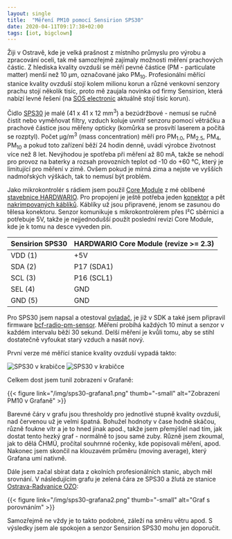 ```yaml
---
layout: single
title:  "Měření PM10 pomocí Sensirion SPS30"
date: 2020-04-11T09:17:38+02:00
tags: [iot, bigclown]
---
```

Žiji v Ostravě, kde je velká prašnost z místního průmyslu pro výrobu a zpracování oceli, tak mě
samozřejmě zajímaly možnosti měření prachových částic. Z hlediska kvality ovzduší se měří pevné
částice (PM - particulate matter) menší než 10 μm, označované jako PM<sub>10</sub>. Profesionální
měřící stanice kvality ovzduší stojí kolem milionu korun a různé venkovní senzory prachu stojí
několik tisíc, proto mě zaujala novinka od firmy Sensirion, která nabízí levné řešení (na
[SOS electronic](https://www.soselectronic.cz/products/sensirion/sps30-2-304234) aktuálně stojí
tisíc korun).

Čidlo [SPS30](https://www.sensirion.com/en/environmental-sensors/particulate-matter-sensors-pm25/)
je malé (41 x 41 x 12 mm<sup>3</sup>) a bezúdržbové - nemusí se ručně čistit nebo vyměňovat filtry,
vzduch koluje uvnitř senzoru pomocí větráčku a prachové částice jsou měřeny opticky (komůrka se
prosvítí laserem a počítá se rozptyl). Počet μg/m<sup>3</sup> (mass concentration) měří pro
PM<sub>1.0</sub>, PM<sub>2.5</sub>, PM<sub>4</sub>, PM<sub>10</sub> a pokud toto zařízení běží 24
hodin denně, uvádí výrobce životnost více než 8 let. Nevýhodou je spotřeba při měření až 80 mA,
takže se nehodí pro provoz na baterky a rozsah provozních teplot od -10 do +60 °C, který je
limitující pro měření v zimě. Ovšem pokud je mírná zima a nejste ve vyšších nadmořských výškách,
tak to nemusí být problém.

Jako mikrokontrolér s rádiem jsem použil [Core Module](https://obchod.hardwario.cz/core-module/)
z mé oblíbené [stavebnice HARDWARIO](https://www.hardwario.com/cs/kit/). Pro propojení je ještě
potřeba jeden [konektor](https://www.soselectronic.cz/products/jst/zhr-5-112980) a pět
[nakrimpovaných káblíků](https://www.soselectronic.cz/products/jst/aszhszh28k152-307294). Káblíky
už jsou připravené, jenom se zasunou do tělesa konektoru. Senzor komunikuje s mikrokontrolérem
přes I²C sběrnici a potřebuje 5V, takže je nejjednodušší použít poslední revizi Core Module, kde je
k tomu na desce vyveden pin.

| Sensirion SPS30 | HARDWARIO Core Module (revize >= 2.3) |
| --- | --- |
| VDD (1) | +5V |
| SDA (2) | P17 (SDA1) |
| SCL (3) | P16 (SCL1) |
| SEL (4) | GND |
| GND (5) | GND |

Pro SPS30 jsem napsal a otestoval
[ovladač](https://github.com/bigclownlabs/bcf-sdk/blob/master/bcl/src/bc_sps30.c),
je již v SDK a také jsem připravil firmware
[bcf-radio-pm-sensor](https://github.com/bigclownprojects/bcf-radio-pm-sensor). Měření probíhá
každých 10 minut a senzor v každém intervalu běží 30 sekund. Delší měření je kvůli tomu, aby se
stihl dostatečně vyfoukat starý vzduch a nasát nový.

První verze mé měřící stanice kvality ovzduší vypadá takto:

![SPS30 v krabičce](/img/sps30-1.jpg)
![SPS30 v krabičce](/img/sps30-2.jpg)

Celkem dost jsem tunil zobrazení v Grafaně:

{{< figure link="/img/sps30-grafana1.png" thumb="-small" alt="Zobrazení PM10 v Grafaně" >}}

Barevné čáry v grafu jsou thresholdy pro jednotlivé stupně kvality ovzduší, nad červenou už je
velmi špatná. Bohužel hodnoty v čase hodně skáčou, různě foukne vítr a je to hned jinak apod.,
takže jsem přemýšlel nad tím, jak dostat tento hezký graf - normálně to jsou samé zuby.
Různě jsem zkoumal, jak to dělá ČHMÚ, pročítal souhrnné ročenky, kde popisovali měření, apod.
Nakonec jsem skončil na klouzavém průměru (moving average), který Grafana umí nativně.

Dále jsem začal sbírat data z okolních profesionálních stanic, abych měl srovnání. V následujícím
grafu je zelená čára ze SPS30 a žlutá ze stanice
[Ostrava-Radvanice OZO](http://portal.chmi.cz/files/portal/docs/uoco/web_generator/aqindex_slide3/mp_TOROK_CZ.html):

{{< figure link="/img/sps30-grafana2.png" thumb="-small" alt="Graf s porovnáním" >}}

Samozřejmě ne vždy je to takto podobné, záleží na směru větru apod. S výsledky jsem ale spokojen a
senzor Sensirion SPS30 mohu jen doporučit.
